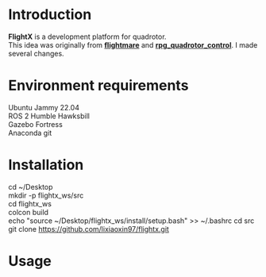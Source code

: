 Introduction
============
**FlightX** is a development platform for quadrotor.  
This idea was originally from **[flightmare](https://github.com/uzh-rpg/flightmare)** and **[rpg_quadrotor_control](https://github.com/uzh-rpg/rpg_quadrotor_control)**. I made several changes.

Environment requirements
========================
Ubuntu Jammy 22.04  
ROS 2 Humble Hawksbill  
Gazebo Fortress  
Anaconda
git

Installation
============
cd ~/Desktop  
mkdir -p flightx_ws/src  
cd flightx_ws  
colcon build  
echo "source ~/Desktop/flightx_ws/install/setup.bash" >> ~/.bashrc
cd src  
git clone https://github.com/lixiaoxin97/flightx.git  

Usage
=====
